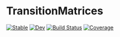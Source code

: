 # TransitionMatrices

[![Stable](https://img.shields.io/badge/docs-stable-blue.svg)](https://lucifer1004.github.io/TransitionMatrices.jl/stable/)
[![Dev](https://img.shields.io/badge/docs-dev-blue.svg)](https://lucifer1004.github.io/TransitionMatrices.jl/dev/)
[![Build Status](https://github.com/lucifer1004/TransitionMatrices.jl/actions/workflows/CI.yml/badge.svg?branch=main)](https://github.com/lucifer1004/TransitionMatrices.jl/actions/workflows/CI.yml?query=branch%3Amain)
[![Coverage](https://codecov.io/gh/lucifer1004/TransitionMatrices.jl/branch/main/graph/badge.svg)](https://codecov.io/gh/lucifer1004/TransitionMatrices.jl)
